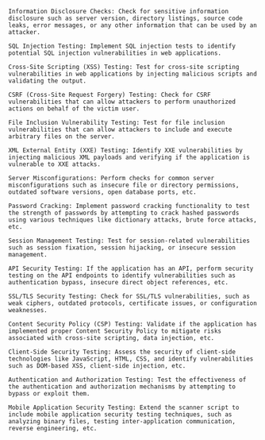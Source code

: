     Information Disclosure Checks: Check for sensitive information disclosure such as server version, directory listings, source code leaks, error messages, or any other information that can be used by an attacker.

    SQL Injection Testing: Implement SQL injection tests to identify potential SQL injection vulnerabilities in web applications.

    Cross-Site Scripting (XSS) Testing: Test for cross-site scripting vulnerabilities in web applications by injecting malicious scripts and validating the output.

    CSRF (Cross-Site Request Forgery) Testing: Check for CSRF vulnerabilities that can allow attackers to perform unauthorized actions on behalf of the victim user.

    File Inclusion Vulnerability Testing: Test for file inclusion vulnerabilities that can allow attackers to include and execute arbitrary files on the server.

    XML External Entity (XXE) Testing: Identify XXE vulnerabilities by injecting malicious XML payloads and verifying if the application is vulnerable to XXE attacks.

    Server Misconfigurations: Perform checks for common server misconfigurations such as insecure file or directory permissions, outdated software versions, open database ports, etc.

    Password Cracking: Implement password cracking functionality to test the strength of passwords by attempting to crack hashed passwords using various techniques like dictionary attacks, brute force attacks, etc.

    Session Management Testing: Test for session-related vulnerabilities such as session fixation, session hijacking, or insecure session management.

    API Security Testing: If the application has an API, perform security testing on the API endpoints to identify vulnerabilities such as authentication bypass, insecure direct object references, etc.

    SSL/TLS Security Testing: Check for SSL/TLS vulnerabilities, such as weak ciphers, outdated protocols, certificate issues, or configuration weaknesses.

    Content Security Policy (CSP) Testing: Validate if the application has implemented proper Content Security Policy to mitigate risks associated with cross-site scripting, data injection, etc.

    Client-Side Security Testing: Assess the security of client-side technologies like JavaScript, HTML, CSS, and identify vulnerabilities such as DOM-based XSS, client-side injection, etc.

    Authentication and Authorization Testing: Test the effectiveness of the authentication and authorization mechanisms by attempting to bypass or exploit them.

    Mobile Application Security Testing: Extend the scanner script to include mobile application security testing techniques, such as analyzing binary files, testing inter-application communication, reverse engineering, etc.